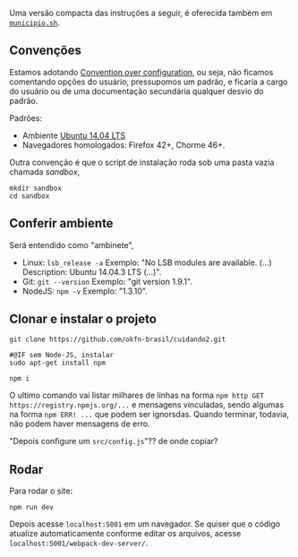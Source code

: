 Uma versão compacta das instruções a seguir, é oferecida também em [`municipio.sh`](./src/municipio.sh).

## Convenções

Estamos adotando [Convention over configuration](https://en.wikipedia.org/wiki/Convention_over_configuration), ou seja, não ficamos comentando opções do usuário, pressupomos um padrão, e ficaria a cargo do usuário ou de uma documentação secundária qualquer desvio do padrão.

Padrões:

* Ambiente [Ubuntu 14.04 LTS](https://en.wikipedia.org/wiki/List_of_Ubuntu_releases#Ubuntu_14.04_LTS_.28Trusty_Tahr.29)
* Navegadores homologados: Firefox 42+, Chorme 46+.

Outra convenção é que o script de instalação roda sob uma pasta vazia chamada *sandbox*,

```
mkdir sandbox
cd sandbox
```

## Conferir ambiente
Será entendido como "ambinete",

* Linux: `lsb_release -a` Exemplo: "No LSB modules are available. (...) Description: Ubuntu 14.04.3 LTS (...)".
* Git: `git --version` Exemplo: "git version 1.9.1".
* NodeJS: `npm -v` Exemplo: "1.3.10".


## Clonar e instalar o projeto

```
git clone https://github.com/okfn-brasil/cuidando2.git

#@IF sem Node-JS, instalar
sudo apt-get install npm

npm i
```

O ultimo comando vai listar milhares de linhas na forma `npm http GET https://registry.npmjs.org/...` e mensagens vinculadas, sendo algumas na forma `npm ERR! ...` que podem ser ignorsdas. Quando terminar, todavia, não podem haver mensagens de erro. 

"Depois configure um `src/config.js`"?? de onde copiar?

## Rodar

Para rodar o site:

```
npm run dev
```

Depois acesse `localhost:5001` em um navegador. Se quiser que o código atualize automaticamente conforme editar os arquivos, acesse `localhost:5001/webpack-dev-server/`.


